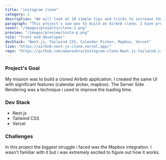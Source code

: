 ```yaml
---
title: "instagram clone"
category: 2
description: "We will look at 10 simple tips and tricks to increase the speed of your code when writing JS"
paragraph: "This project's aim was to build an Airbnb clone. I have proudly worked on redeveloping the most popular websites and this is definitely one of the greatest!  The solution of connecting hosts and travellers already exists, but it's redoing is a real Bonus!"
cover: "/images/projects/clone-2.png"
preview: "/images/preview/insta-p.png"
role: "front end developer"
devStack: "Next.js, Tailwind CSS, Calendar Picker, Mapbox, Vercel"
live: "https://airbnb-next-js-clone.vercel.app/"
repo: "https://github.com/omarouhra/Instsgram-clone-Next.js-Tailwind.css"
---
```


### Project's Goal

My mission was to build a cloned Airbnb application. I created the same UI with significant features (calendar picker, mapbox). The Server Side Rendering was a technique i used to improve the loading time.

### Dev Stack

- Next.js
- Tailwind CSS
- Vercel

### Challenges

In this project the biggest struggle i faced was the Mapbox integration. I wasn't familiar with it but i wax extremely excited to figure out how it works.

